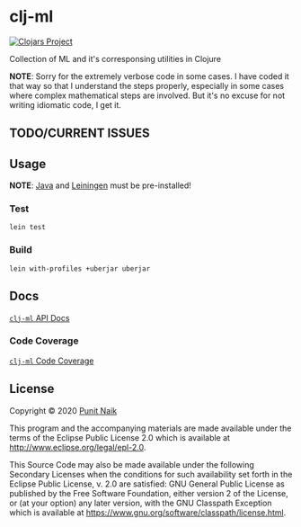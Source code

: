 # clj-ml

[![Clojars Project](https://img.shields.io/clojars/v/org.clojars.punit-naik/clj-ml.svg)](https://clojars.org/org.clojars.punit-naik/clj-ml)

Collection of ML and it's corresponsing utilities in Clojure

**NOTE**: Sorry for the extremely verbose code in some cases. I have coded it that way so that I understand the steps properly, especially in some cases where complex mathematical steps are involved. But it's no excuse for not writing idiomatic code, I get it.

## TODO/CURRENT ISSUES

## Usage

**NOTE**: [Java](https://openjdk.java.net/) and [Leiningen](https://github.com/technomancy/leiningen) must be pre-installed!

### Test

```
lein test
```

### Build

```
lein with-profiles +uberjar uberjar
```

## Docs

[`clj-ml` API Docs](https://punit-naik.github.io/clj-ml)

### Code Coverage

[`clj-ml` Code Coverage](https://punit-naik.github.io/clj-ml/coverage/)

## License

Copyright © 2020 [Punit Naik](https://github.com/punit-naik)

This program and the accompanying materials are made available under the
terms of the Eclipse Public License 2.0 which is available at
http://www.eclipse.org/legal/epl-2.0.

This Source Code may also be made available under the following Secondary
Licenses when the conditions for such availability set forth in the Eclipse
Public License, v. 2.0 are satisfied: GNU General Public License as published by
the Free Software Foundation, either version 2 of the License, or (at your
option) any later version, with the GNU Classpath Exception which is available
at https://www.gnu.org/software/classpath/license.html.
